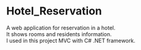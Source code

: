 # Hotel_Reservation
A web application for reservation in a hotel. </br>
It shows rooms and residents information. </br>
I used in this project MVC with C# .NET framework. </br>
